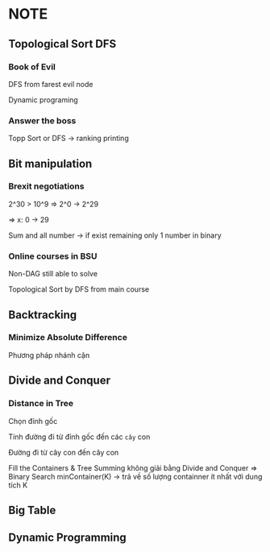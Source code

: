 # NOTE

## Topological Sort DFS

### Book of Evil

DFS from farest evil node

Dynamic programing

### Answer the boss

Topp Sort or DFS -> ranking printing




## Bit manipulation

### Brexit negotiations

2^30 > 10^9 =>  2^0 -> 2^29 

=> x: 0 -> 29

Sum and all number -> if exist remaining only 1 number in binary

### Online courses in BSU

Non-DAG still able to solve

Topological Sort by DFS from main course


## Backtracking

### Minimize Absolute Difference
Phương pháp nhánh cận 

## Divide and Conquer

### Distance in Tree

Chọn đỉnh gốc

Tính đường đi từ đỉnh gốc đến các `cây` con

Đường đi từ cây con đến cây con

Fill the Containers & Tree Summing không giải bằng Divide and Conquer
=> Binary Search minContainer(K) -> trả về số lượng containner ít nhất với dung tích K

## Big Table

## Dynamic Programming